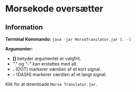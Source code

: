 # Morsekode oversætter

## Information
**Terminal Kommando:** `java -jar MorseTranslator.jar [. -]`

**Argumenter:**
- **[]** betyder argumentet er valgfrit.
- "." og "-" kan erstattes med alt.
- **.** (DOT) markerer værdien af et kort signal.
- **-** (DASH) markerer værdien af et langt signal.

Klik <her href="https://github.com/BastianAsmussen/Morse-Translator/raw/88d8457c8854704c8d263d1f8756f28d1a2d7c0f/Morse%20Translator.jar"> for at downloade `Morse Translator.jar`.
